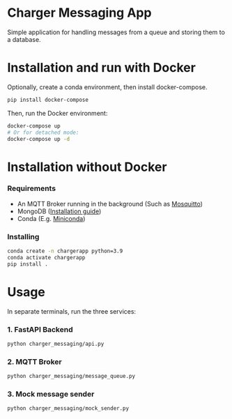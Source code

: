 # Charger Messaging App

Simple application for handling messages from a queue and storing them to a database.

# Installation and run with Docker

Optionally, create a conda environment, then install docker-compose.

```bash
pip install docker-compose
```

Then, run the Docker environment:

```bash
docker-compose up
# Or for detached mode:
docker-compose up -d
```

# Installation without Docker

### Requirements

* An MQTT Broker running in the background (Such as [Mosquitto](http://www.steves-internet-guide.com/install-mosquitto-linux/))
* MongoDB ([Installation guide](https://www.mongodb.com/docs/manual/tutorial/install-mongodb-on-ubuntu/#install-mongodb-community-edition))
* Conda (E.g. [Miniconda](https://docs.conda.io/en/latest/miniconda.html))

### Installing

```bash
conda create -n chargerapp python=3.9
conda activate chargerapp
pip install .
```

# Usage

In separate terminals, run the three services:

### 1. FastAPI Backend
```bash
python charger_messaging/api.py
```

### 2. MQTT Broker
```bash
python charger_messaging/message_queue.py
```

### 3. Mock message sender
```bash
python charger_messaging/mock_sender.py
```
